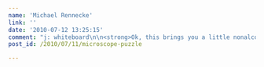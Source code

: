 ```yaml
---
name: 'Michael Rennecke'
link: ''
date: '2010-07-12 13:25:15'
comment: "j: whiteboard\n\n<strong>Ok, this brings you a little nonalcoholic beer... Unfortunately I prattled away...</strong>"
post_id: /2010/07/11/microscope-puzzle

---
```




